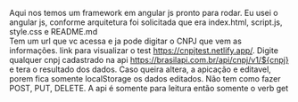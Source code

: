Aqui nos temos um framework em angular js pronto para rodar. Eu usei o angular js, conforme arquitetura foi solicitada que era index.html, script.js, style.css e README.md  
Tem um url que vc acessa e ja pode digitar o CNPJ que vem as informações. 
link para visualizar o test https://cnpjtest.netlify.app/. Digite qualquer cnpj cadastrado na api https://brasilapi.com.br/api/cnpj/v1/${cnpj} e tera o resultado dos dados. Caso queira altera, a apicação e editavel,  porem fica somente localStorage os dados editados. Não tem como fazer POST, PUT, DELETE. A api é somente para leitura então somente o verb get



